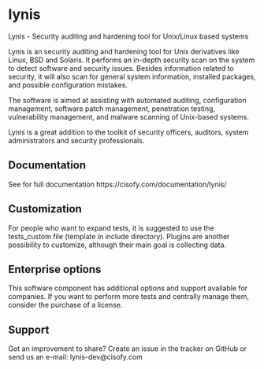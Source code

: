lynis
=====

Lynis - Security auditing and hardening tool for Unix/Linux based systems

Lynis is an security auditing and hardening tool for Unix derivatives like Linux, BSD and Solaris. It performs
an in-depth security scan on the system to detect software and security issues. Besides information related to
security, it will also scan for general system information, installed packages, and possible configuration
mistakes.

The software is aimed at assisting with automated auditing, configuration management, software patch management,
penetration testing, vulnerability management, and malware scanning of Unix-based systems.

Lynis is a great addition to the toolkit of security officers, auditors, system administrators and security
professionals.



<h2>Documentation</h2>
See for full documentation https://cisofy.com/documentation/lynis/

<h2>Customization</h2>
For people who want to expand tests, it is suggested to use the tests_custom file (template in include directory).
Plugins are another possibility to customize, although their main goal is collecting data.

<h2>Enterprise options</h2>
This software component has additional options and support available for companies. If you want to perform more
tests and centrally manage them, consider the purchase of a license.

<h2>Support</h2>
Got an improvement to share? Create an issue in the tracker on GitHub or send us an e-mail: lynis-dev@cisofy.com

